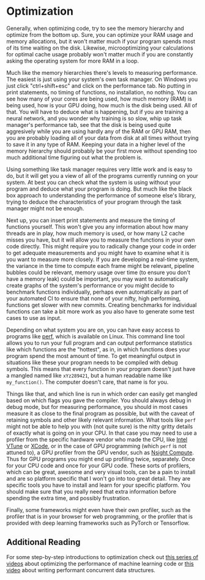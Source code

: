 # Optimization
Generally, when optimizing code, try to see the memory hierarchy and optimize
from the bottom up. Sure, you can optimize your RAM usage and memory allocations,
but it won't matter much if your program spends most of its time waiting on the disk.
Likewise, microoptimizing your calculations for optimal cache usage probably won't
matter much if you are constantly asking the operating system for more RAM in a
loop.

Much like the memory hierarchies there's levels to measuring performance.
The easiest is just using your system's own task manager. On Windows you just click
"ctrl+shift+esc" and click on the performance tab. No putting in print statements,
no timing of functions, no installation, no nothing. You can see how many of your cores
are being used, how much memory (RAM) is being used, how is your GPU doing, how much
is the disk being used. All of that. You will have to deduce what is happening, but
if you are training a neural network, and you wonder why training is so slow, whip
up task manager's performance tab, see that the disk is being used quite aggresively
while you are using hardly any of the RAM or GPU RAM, then you are probably loading
all of your data from disk at all times without trying to save it in any type of RAM.
Keeping your data in a higher level of the memory hierarchy should probably be your
first move without spending too much additional time figuring out what the problem is.

Using something like task manager requires very little work and is easy to do,
but it will get you a view of all of the programs currently running on your system.
At best you can check what the system is using without your program and deduce what
your program is doing. But much like the black box approach to understanding the
performance of someone else's library, trying to deduce the characteristics of your
program through the task manager might not be enough.

Next up, you can insert print statements and measure the timing of functions yourself.
This won't give you any information about how many threads are in play, how much
memory is used, or how many L2 cache misses you have, but it will allow you to
measure the functions in your own code directly. This might require you to radically
change your code in order to get adequate measurements and you might have to examine
what it is you want to measure more closely. If you are developing a real-time system,
the variance in the time to compute each frame might be relevant, pipeline bubbles could
be relevant, memory usage over time (to ensure you don't have a memory leak) could be
important, you may want to automatically create graphs of the system's performance or
you might decide to benchmark functions individually, perhaps even automatically
as part of your automated CI to ensure that none of your nifty, high performing, functions
get slower with new commits. Creating benchmarks for individual functions can take
a bit more work as you also have to generate some test cases to use as input.

Depending on what system you are on, you can have easy access to programs like
[perf][0], which is available on Linux. This command line tool allows you to run your
full program and can output performance statistics like which functions are the
"hottest", as in, in which functions does your program spend the most amount of time.
To get meaningful output in situations like these your program needs to be compiled
with debug symbols. This means that every function in your program doesn't just have
a mangled named like ```xYz289421```, but a human readable name like ```my_function()```.
The computer doesn't care, that name is for you.

Things like that, and which line is run in which order can easily get mangled based on which flags
you gave the compiler. You should always debug in debug mode, but for measuring performance,
you should in most cases measure it as close to the final program as possible, but with
the caveat of retaining symbols and other likely relevant information. What tools
like ```perf``` might not be able to help you with (not quite sure) is the nitty gritty
details of exactly what is going on in your CPU. In that case you may need to use
a profiler from the specific hardware vendor who made the CPU, like [Intel VTune][3] or [XCode][4],
or in the case of GPU programming (which ```perf``` is not attuned to), a GPU profiler from
the GPU vendor, such as [Nsight Compute][5]. Thus for GPU programs you might end up profiling
twice, separately. Once for your CPU code and once for your GPU code. These sorts of profilers,
which can be great, awesome and very visual tools, can be a pain to install and are so platform specific
that I won't go into too great detail. They are specific tools you have to install
and learn for your specific platform. You should make sure that you really need that
extra information before spending the extra time, and possibly frustration.

Finally, some frameworks might even have their own profiler, such as the profiler
that is in your browser for web programming, or the profiler that is provided with
deep learning frameworks such as PyTorch or Tensorflow.

## Additional Reading
For some step-by-step introductions to optimization check out [this series of videos][1] about
optimizing the performance of machine learning code or [this video][2] about writing performant concurrent
data structures.

[0]: https://en.wikipedia.org/wiki/Perf_(Linux)
[1]: https://nvlabs.github.io/EfficientDL/
[2]: https://www.youtube.com/watch?v=XKODaZgKcnE
[3]: https://www.intel.com/content/www/us/en/developer/tools/oneapi/vtune-profiler.html
[4]: https://developer.apple.com/documentation/xcode/performance-and-metrics
[5]: https://developer.nvidia.com/nsight-compute
